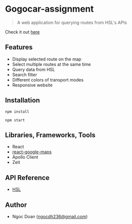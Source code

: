 # Gogocar-assignment

> A web application for querying routes from HSL's APIs 

Check it out [here](https://gogocar-assignment.now.sh/)

## Features

- Display selected route on the map
- Select multiple routes at the same time
- Query data from HSL
- Search filter
- Different colors of transport modes
- Responsive website

## Installation

`npm install`
    
`npm start`

## Libraries, Frameworks, Tools

- React
- [react-google-maps](https://tomchentw.github.io/react-google-maps/)
- Apollo Client
- Zeit

## API Reference

- [HSL](https://digitransit.fi/en/developers/apis/1-routing-api/) 

## Author

- Ngoc Doan (ngocdh236@gmail.com)
